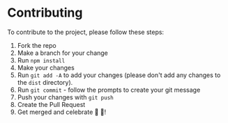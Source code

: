# Contributing

To contribute to the project, please follow these steps:

1. Fork the repo
2. Make a branch for your change
3. Run `npm install`
4. Make your changes
5. Run `git add -A` to add your changes (please don't add any changes to the `dist` directory).
6. Run `git commit` - follow the prompts to create your git message
7. Push your changes with `git push`
8. Create the Pull Request
9. Get merged and celebrate 🎉 🎊!